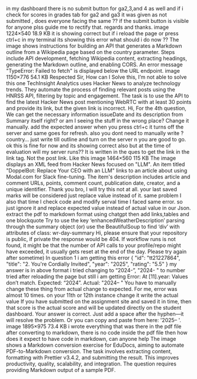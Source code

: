 in my dashboard there is no submit button for ga2,3,and 4 as well and if i check for scores in grades tab for ga2 and ga3 it was given as not submitted , does everyone facing the same ?? if the submit button is visible for anyone plss guide me to rectify that. regards and thanks.
image 1224×540 18.9 KB it is showing correct but if i reload the page or press ctrl+c in my terminal its showing this error what should i do now ??
The image shows instructions for building an API that generates a Markdown outline from a Wikipedia page based on the country parameter. Steps include API development, fetching Wikipedia content, extracting headings, generating the Markdown outline, and enabling CORS. An error message "TypeError: Failed to fetch" is displayed below the URL endpoint.
image 1150×776 54.1 KB Respected Sir, How can I Solve this, I’m not able to solve this one
TechInsight Analytics uses Hacker News to analyze technology trends. They automate the process of finding relevant posts using the HNRSS API, filtering by topic and engagement. The task is to use the API to find the latest Hacker News post mentioning WebRTC with at least 30 points and provide its link, but the given link is incorrect.
Hi, For the 4th question, We can get the necessary information issueDate and its description from Summary itself right? or am I seeing the stuff in the wrong place?
Change it manually. add the expected answer
when you press ctrl+c it turns off the server and same goes for refresh. also you dont need to manually write ?country… just write till outline and turn on the server n you are good to go.
ok this is fine for now and its showing correct also but at the time of evaluation will my server runs??
It is written in the ques to get the link in the link tag. Not the post link.  Like this image 1464×560 115 KB
The image displays an XML feed from Hacker News focused on "LLM". An item titled "DoppelBot: Replace Your CEO with an LLM" links to an article about using Modal.com for Slack fine-tuning. The item's description includes article and comment URLs, points, comment count, publication date, creator, and a unique identifier.
Thank you bro, I will try this
not at all. your last saved marks will be considered
just replace value instead of it. same problem I also that time I check code and modify serval time I faced same error. so just ignore it and replace expected value instead of actual value in our Json.
extract the pdf to markdown format using chatgpt then add links,tables and one blockquote
Try to use the key ‘enhancedWeatherDescription’ parsing through the summary object (or) use the BeautifulSoup to find ‘div’ with attributes of class: wr-day-summary
Hi, please  ensure that your repository is public, if private the response would be 404. If workflow runs is not found, it might be that the number of API calls to your profile/repo might have exceeded, it usually gets reset at the end of the day. Please try again after sometime)
In question 1 i am getting this error {
    "id": "tt21227864",
    "title": "2. You're Cordially Invited",
    "year": "2025",
    "rating": "5.5"
  } my answer is in above format i tried changing to “2024-”, "2024- " to number tried after reloading the page but still i am getting Error: At [11].year: Values don’t match. Expected: “2024”. Actual: "2024– "
You have to manually change these thing from actual change to expected. For me, error was almost 10 times.
on your 11th or 12th instance change it write the actual value
If you have submitted on the assignment site and saved it in time, then that score is the actual score and will be updated directly on the student dashboard.
Your answer is correct. Just add a space after the hyphen—it will resolve the problem. Or you can copy and paste from here: '2025– '.
image 1895×975 73.4 KB i wrote everything that was there in the pdf file after converting to markdown, there is no code inside the pdf file then how does it expect to have code in markdown, can anyone help
The image shows a Markdown conversion exercise for EduDocs, aiming to automate PDF-to-Markdown conversion. The task involves extracting content, formatting with Prettier v3.4.2, and submitting the result. This improves productivity, quality, scalability, and integration. The question requires providing Markdown output of a sample PDF.
